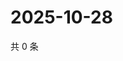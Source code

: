 # 2025-10-28

共 0 条

<!-- BEGIN ZHIHUQUESTIONS -->
<!-- 最后更新时间 Tue Oct 28 2025 04:10:18 GMT+0800 (China Standard Time) -->

<!-- END ZHIHUQUESTIONS -->
